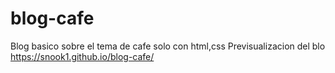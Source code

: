 # blog-cafe
Blog  basico sobre el tema de cafe  solo con html,css
Previsualizacion del blo https://snook1.github.io/blog-cafe/

